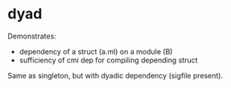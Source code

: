 # dyad

Demonstrates:

* dependency of a struct (a.ml) on a module (B)
* sufficiency of cmi dep for compiling depending struct

Same as singleton, but with dyadic dependency (sigfile present).
